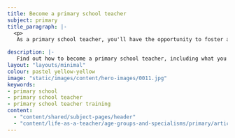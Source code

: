 ```yaml
---
title: Become a primary school teacher
subject: primary
title_paragraph: |-
  <p>
   As a primary school teacher, you'll have the opportunity to foster a love of learning in pupils from the very beginning. You'll create a supportive and vibrant classroom environment where pupils can experience the joy of learning.</p>

description: |-
   Find out how to become a primary school teacher, including what you'll teach and if it's the right career for you.
layout: "layouts/minimal"
colour: pastel yellow-yellow
image: "static/images/content/hero-images/0011.jpg"
keywords:
- primary school
- primary school teacher
- primary school teacher training
content:
  - "content/shared/subject-pages/header"
  - "content/life-as-a-teacher/age-groups-and-specialisms/primary/article"
---
```


